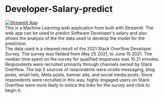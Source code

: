 # Developer-Salary-predict
[![Streamlit App](https://static.streamlit.io/badges/streamlit_badge_black_white.svg)](https://share.streamlit.io/dotserver/developer-salary-predict/main/app.py)\
This is a Machine Learning web application from built with Streamlit. The web app can be used to predict Software Developer's salary and also shows the analysis of the the data used to develop the model for the prediction.\
The data used is a cleaned result of the 2021 Stack Overflow Developer Survey. The survey was fielded from May 25 2021, to June 15 2021. The median time spent on the survey for qualified responses was 10.21 minutes. Respondents were recruited primarily through channels owned by Stack Overflow. The top 5 sources of respondents were onsite messaging, blog posts, email lists, Meta posts, banner ads, and social media posts. Since respondents were recruited in this way, highly engaged users on Stack Overflow were more likely to notice the links for the survey and click to begin it.

